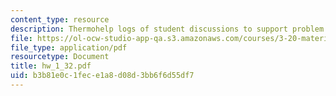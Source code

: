 ```yaml
---
content_type: resource
description: Thermohelp logs of student discussions to support problem sets.
file: https://ol-ocw-studio-app-qa.s3.amazonaws.com/courses/3-20-materials-at-equilibrium-sma-5111-fall-2003/b3b81e0c1fece1a8d08d3bb6f6d55df7_hw_1_32.pdf
file_type: application/pdf
resourcetype: Document
title: hw_1_32.pdf
uid: b3b81e0c-1fec-e1a8-d08d-3bb6f6d55df7
---
```

